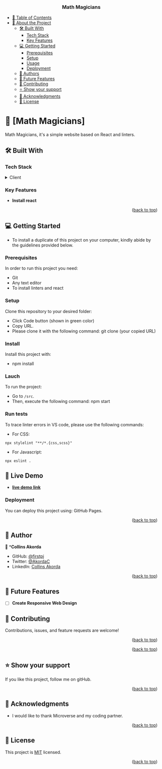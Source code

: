 <div align="center">
    <br/>

  <h3><b>Math Magicians</b></h3>

</div>

- [📗 Table of Contents](#-table-of-contents)
- [📖 About the Project](#about-project)
  - [🛠 Built With ](#-built-with-)
    - [Tech Stack ](#tech-stack-)
    - [Key Features ](#key-features-)
  - [💻 Getting Started ](#-getting-started-)
    - [Prerequisites](#prerequisites)
    - [Setup](#setup)
    - [Usage](#usage)
    - [Deployment ](#deployment-)
  - [👥 Authors ](#-authors-)
  - [🔭 Future Features ](#-future-features-)
  - [🤝 Contributing ](#-contributing-)
  - [⭐️ Show your support ](#️-show-your-support-)
  - [🙏 Acknowledgments ](#-acknowledgments-)
  - [📝 License ](#-license-)

<!-- PROJECT DESCRIPTION -->

# 📖 [Math Magicians] <a name="about-project"></a>

Math Magicians, it's a simple website based on React and linters.

## 🛠 Built With <a name="built-with"></a>

### Tech Stack <a name="tech-stack"></a>

<details>
  <summary>Client</summary>
  <ul>
    <li><a href="#">HTML</a></li>
  </ul>
   <ul>
    <li><a href="#">CSS</a></li>
  </ul>
   <ul>
    <li><a href="#">Javascript</a></li>
  </ul>
  <ul>
    <li><a href="#">React</a></li>
  </ul>
</details>

### Key Features <a name="key-features"></a>

- **Install react**

<p align="right">(<a href="#readme-top">back to top</a>)</p>


## 💻 Getting Started <a name="getting-started"></a>

- To install a duplicate of this project on your computer, kindly abide by the guidelines provided below.

### Prerequisites

In order to run this project you need:

- Git
- Any text editor
- To install linters and react

### Setup

Clone this repository to your desired folder:

- Click Code button (shown in green color)
- Copy URL.
- Please clone it with the following command: git clone (your copied URL)

### Install

Install this project with:

- npm install

### Lauch

To run the project:
- Go to `/src`.
- Then, execute the following command: npm start

### Run tests

To trace linter errors in VS code, please use the following commands:

- For CSS:

```
npx stylelint "**/*.{css,scss}"
```

- For Javascript:

```
npx eslint .
```

## 🚀 Live Demo <a name="live-demo"></a>
- **[live demo link](https://math-magician-7aoj.onrender.com)**

### Deployment <a name="deployment"></a>

You can deploy this project using: GitHub Pages.

<p align="right">(<a href="#readme-top">back to top</a>)</p>
<!-- AUTHORS -->

## 👥 Author <a name="authors"></a>

👤 ***Collins Akorda**

- GitHub: [@firstpj](https://github.com/firstpj)
- Twitter: [@AkordaC](https://twitter.com/AkordaC)
- LinkedIn: [Collins Akorda](https://www.linkedin.com/in/collins-akorda-bb46b2232/)

<p align="right">(<a href="#readme-top">back to top</a>)</p>

<!-- FUTURE FEATURES -->

## 🔭 Future Features <a name="future-features"></a>

- [ ] **Create Responsive Web Design**

## 🤝 Contributing <a name="contributing"></a>
Contributions, issues, and feature requests are welcome!

<p align="right">(<a href="#readme-top">back to top</a>)</p>

<p align="right">(<a href="#readme-top">back to top</a>)</p>

<!-- SUPPORT -->

## ⭐️ Show your support <a name="support"></a>

If you like this project, follow me on gitHub.

<p align="right">(<a href="#readme-top">back to top</a>)</p>

<!-- ACKNOWLEDGEMENTS -->

## 🙏 Acknowledgments <a name="acknowledgements"></a>

- I would like to thank Microverse and my coding partner.

<p align="right">(<a href="#readme-top">back to top</a>)</p>

<!-- LICENSE -->

## 📝 License <a name="license"></a>

This project is [MIT](./LICENSE) licensed.

<p align="right">(<a href="#readme-top">back to top</a>)</p>
